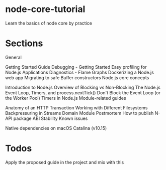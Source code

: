 # node-core-tutorial

Learn the basics of node core by practice

# Sections

General

Getting Started Guide
Debugging - Getting Started
Easy profiling for Node.js Applications
Diagnostics - Flame Graphs
Dockerizing a Node.js web app
Migrating to safe Buffer constructors
Node.js core concepts

Introduction to Node.js
Overview of Blocking vs Non-Blocking
The Node.js Event Loop, Timers, and process.nextTick()
Don't Block the Event Loop (or the Worker Pool)
Timers in Node.js
Module-related guides

Anatomy of an HTTP Transaction
Working with Different Filesystems
Backpressuring in Streams
Domain Module Postmortem
How to publish N-API package
ABI Stability
Known issues

Native dependencies on macOS Catalina (v10.15)

# Todos

Apply the proposed guide in the project and mix with this
